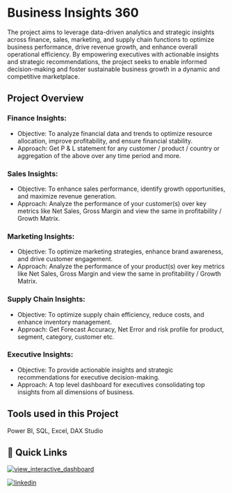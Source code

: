 
# Business Insights 360

The project aims to leverage data-driven analytics and strategic insights across finance, sales, marketing, and supply chain functions to optimize business performance, drive revenue growth, and enhance overall operational efficiency. By empowering executives with actionable insights and strategic recommendations, the project seeks to enable informed decision-making and foster sustainable business growth in a dynamic and competitive marketplace.



## Project Overview

### Finance Insights:
 - Objective: To analyze financial data and trends to optimize resource allocation, improve profitability, and ensure financial stability.
 - Approach: Get P & L statement for any customer / product / country or aggregation of the above over any time period and more.

### Sales Insights:
 - Objective: To enhance sales performance, identify growth opportunities, and maximize revenue generation.
 - Approach: Analyze the performance of your customer(s) over key metrics like Net Sales, Gross Margin and view the same in profitability / Growth Matrix.

### Marketing Insights:
 - Objective: To optimize marketing strategies, enhance brand awareness, and drive customer engagement.
 - Approach: Analyze the performance of your product(s) over key metrics like Net Sales, Gross Margin and view the same in profitability / Growth Matrix.

### Supply Chain Insights:
 - Objective: To optimize supply chain efficiency, reduce costs, and enhance inventory management.
 - Approach: Get Forecast Accuracy, Net Error and risk profile for product, segment, category, customer etc.

### Executive Insights:
 - Objective: To provide actionable insights and strategic recommendations for executive decision-making.
 - Approach: A top level dashboard for executives consolidating top insights from all dimensions of business.
##  Tools used in this Project
Power BI, SQL, Excel, DAX Studio


## 🔗 Quick Links
[![view_interactive_dashboard](https://img.shields.io/badge/view_interactive_dashboard-000?style=for-the-badge&logo=ko-fi&logoColor=white)](https://www.novypro.com/project/business-insights-360-113)

[![linkedin](https://img.shields.io/badge/linkedin-0A66C2?style=for-the-badge&logo=linkedin&logoColor=white)](https://www.linkedin.com/in/soumyasahain/)


